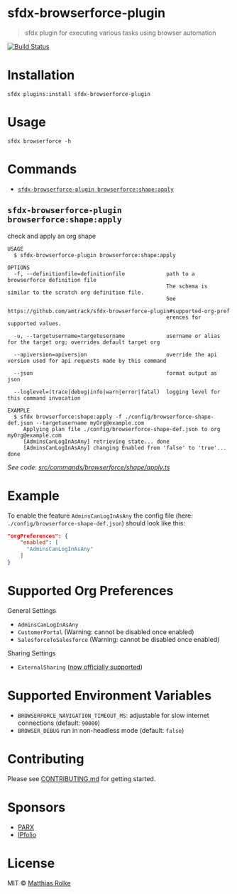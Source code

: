 # sfdx-browserforce-plugin

> sfdx plugin for executing various tasks using browser automation

[![Build Status](https://travis-ci.org/amtrack/sfdx-browserforce-plugin.svg?branch=master)](https://travis-ci.org/amtrack/sfdx-browserforce-plugin)

# Installation

```console
sfdx plugins:install sfdx-browserforce-plugin
```

# Usage

```console
sfdx browserforce -h
```

# Commands

<!-- commands -->
* [`sfdx-browserforce-plugin browserforce:shape:apply`](#sfdx-browserforce-plugin-browserforceshapeapply)

## `sfdx-browserforce-plugin browserforce:shape:apply`

check and apply an org shape

```
USAGE
  $ sfdx-browserforce-plugin browserforce:shape:apply

OPTIONS
  -f, --definitionfile=definitionfile             path to a browserforce definition file
                                                  The schema is similar to the scratch org definition file.
                                                  See
                                                  https://github.com/amtrack/sfdx-browserforce-plugin#supported-org-pref
                                                  erences for supported values.

  -u, --targetusername=targetusername             username or alias for the target org; overrides default target org

  --apiversion=apiversion                         override the api version used for api requests made by this command

  --json                                          format output as json

  --loglevel=(trace|debug|info|warn|error|fatal)  logging level for this command invocation

EXAMPLE
  $ sfdx browserforce:shape:apply -f ./config/browserforce-shape-def.json --targetusername myOrg@example.com
     Applying plan file ./config/browserforce-shape-def.json to org myOrg@example.com
     [AdminsCanLogInAsAny] retrieving state... done
     [AdminsCanLogInAsAny] changing Enabled from 'false' to 'true'... done
```

_See code: [src/commands/browserforce/shape/apply.ts](https://github.com/amtrack/sfdx-browserforce-plugin/blob/v0.0.0-development/src/commands/browserforce/shape/apply.ts)_
<!-- commandsstop -->

# Example

To enable the feature `AdminsCanLogInAsAny` the config file (here: `./config/browserforce-shape-def.json`) should look like this:

```json
"orgPreferences": {
    "enabled": [
      "AdminsCanLogInAsAny"
    ]
}
```

# Supported Org Preferences

General Settings

- `AdminsCanLogInAsAny`
- `CustomerPortal` (Warning: cannot be disabled once enabled)
- `SalesforceToSalesforce` (Warning: cannot be disabled once enabled)

Sharing Settings

- `ExternalSharing` ([now officially supported](https://developer.salesforce.com/docs/atlas.en-us.sfdx_dev.meta/sfdx_dev/sfdx_dev_scratch_orgs_def_file_config_values.htm))

# Supported Environment Variables

- `BROWSERFORCE_NAVIGATION_TIMEOUT_MS`: adjustable for slow internet connections (default: `90000`)
- `BROWSER_DEBUG` run in non-headless mode (default: `false`)

# Contributing

Please see [CONTRIBUTING.md](CONTRIBUTING.md) for getting started.

# Sponsors

- [PARX](https://www.parx.com)
- [IPfolio](https://www.ipfolio.com)

# License

MIT © [Matthias Rolke](mailto:mr.amtrack@gmail.com)
